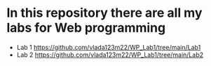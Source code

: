 # In this repository there are all my labs for Web programming
* Lab 1 https://github.com/vlada123m22/WP_Lab1/tree/main/Lab1
* Lab 2 https://github.com/vlada123m22/WP_Lab1/tree/main/Lab2
